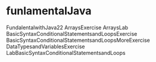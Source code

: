 # funlamentalJava
FundalentalwithJava22
ArraysExercise
ArraysLab
BasicSyntaxConditionalStatementsandLoopsExercise
BasicSyntaxConditionalStatementsandLoopsMoreExercise
DataTypesandVariablesExercise
LabBasicSyntaxConditionalStatementsandLoops
